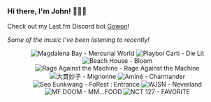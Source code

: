 ### Hi there, I'm John! 🏄🏻‍♂️

Check out my Last.fm Discord bot [Gowon](http://gowon.ca)!

_Some of the music I've been listening to recently!_


<!-- lastfm -->
<p align="center"><img src="https://lastfm.freetls.fastly.net/i/u/64s/c1b18f7dd5f2b262a96288bfa2330ad2.jpg" title="Magdalena Bay - Mercurial World"> <img src="https://lastfm.freetls.fastly.net/i/u/64s/43706b2486ea046dedc0b8bea20af955.png" title="Playboi Carti - Die Lit"> <img src="https://lastfm.freetls.fastly.net/i/u/64s/90ff02d4495f4c50a1b7b2a64798d892.png" title="Beach House - Bloom"> <img src="https://lastfm.freetls.fastly.net/i/u/64s/dbc00f6b1b5f4c8682d27678a91667dd.png" title="Rage Against the Machine - Rage Against the Machine"> <img src="https://lastfm.freetls.fastly.net/i/u/64s/308c0150d87054ccb6597e136c2ee239.jpg" title="大貫妙子 - Mignonne"> <img src="https://lastfm.freetls.fastly.net/i/u/64s/e8ad147fd20f8d2bdb75f1b0269e9dac.png" title="Aminé - Charmander"> <img src="https://lastfm.freetls.fastly.net/i/u/64s/63da9d66a4a054854b8363560d6f500c.jpg" title="Seo Eunkwang - FoRest : Entrance"> <img src="https://lastfm.freetls.fastly.net/i/u/64s/483259b3a80f01b46521a3bf1d166cb9.jpg" title="WJSN - Neverland"> <img src="https://lastfm.freetls.fastly.net/i/u/64s/73b95651e23dd27638bed35eb12ccdd0.jpg" title="MF DOOM - MM...FOOD"> <img src="https://lastfm.freetls.fastly.net/i/u/64s/e7b5916c95348c6c52226754ec00087b.jpg" title="NCT 127 - FAVORITE"> </p>
